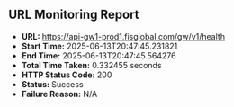 ## URL Monitoring Report

- **URL:** https://api-gw1-prod1.fisglobal.com/gw/v1/health
- **Start Time:** 2025-06-13T20:47:45.231821
- **End Time:** 2025-06-13T20:47:45.564276
- **Total Time Taken:** 0.332455 seconds
- **HTTP Status Code:** 200
- **Status:** Success
- **Failure Reason:** N/A
